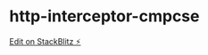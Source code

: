 # http-interceptor-cmpcse

[Edit on StackBlitz ⚡️](https://stackblitz.com/edit/http-interceptor-cmpcse)